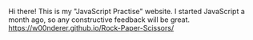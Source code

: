 Hi there! This is my "JavaScript Practise" website. I started JavaScript a month ago, so any constructive feedback will be great.
https://w00nderer.github.io/Rock-Paper-Scissors/

